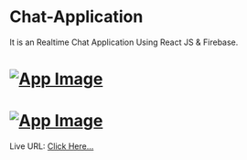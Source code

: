 # Chat-Application
It is an Realtime Chat Application Using React JS &amp; Firebase.

# [![App Image](https://github.com/AakashTheDev/Images/blob/aec7957c3076a2f81ccbd75678b2b30947ac168e/Chat%20Login%20Screen.png)](https://devaakashportfolio.w3spaces.com)

# [![App Image](https://github.com/AakashTheDev/Images/blob/aec7957c3076a2f81ccbd75678b2b30947ac168e/Chat%20Main%20Screen.png)](https://devaakashportfolio.w3spaces.com)
  
Live URL: <a href="https://65680a689d7feb647c3495a8--scintillating-torrone-399530.netlify.app/" target="_blank">Click Here...</a>
